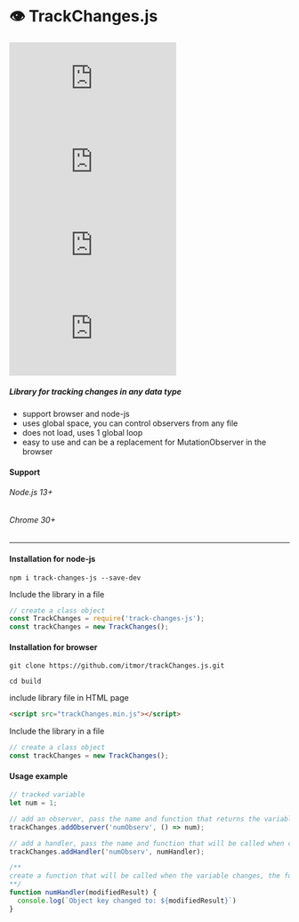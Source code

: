 # 👁️‍ TrackChanges.js 

  ![](https://img.shields.io/github/issues/itmor/trackChanges.js)  ![](https://img.shields.io/github/forks/itmor/trackChanges.js)   ![](https://img.shields.io/github/stars/itmor/trackChanges.js)      ![](https://img.shields.io/github/license/itmor/trackChanges.js)
##### Library for tracking changes in any data type

  - support browser and node-js
  - uses global space, you can control observers from any file
  - does not load, uses 1 global loop
  - easy to use and can be a replacement for MutationObserver in the browser


#### Support
###### Node.js 13+
###### Chrome 30+
******
#### Installation for node-js
```
npm i track-changes-js --save-dev
```
Include the library in a file
```Javascript
// create a class object
const TrackChanges = require('track-changes-js');
const trackChanges = new TrackChanges();
```
#### Installation for browser
```
git clone https://github.com/itmor/trackChanges.js.git
```
```
cd build
```
include library file in HTML page
```HTML
<script src="trackChanges.min.js"></script>
```
Include the library in a file
```Javascript
// create a class object
const trackChanges = new TrackChanges();
```
#### Usage example
```javascript
// tracked variable
let num = 1;

// add an observer, pass the name and function that returns the variable
trackChanges.addObserver('numObserv', () => num);

// add a handler, pass the name and function that will be called when changing "num"
trackChanges.addHandler('numObserv', numHandler);

/** 
create a function that will be called when the variable changes, the function argument will be its changed value 
**/
function numHandler(modifiedResult) {
  console.log(`Object key changed to: ${modifiedResult}`)
}

```
